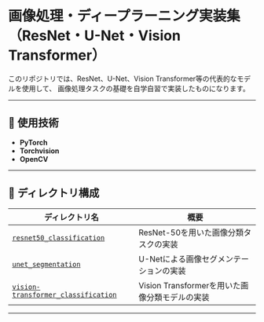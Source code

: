 # 画像処理・ディープラーニング実装集（ResNet・U-Net・Vision Transformer）

このリポジトリでは、ResNet、U-Net、Vision Transformer等の代表的なモデルを使用して、  画像処理タスクの基礎を自学自習で実装したものになります。

---

## 🔧 使用技術

- **PyTorch**
- **Torchvision**
- **OpenCV**

---

## 📁 ディレクトリ構成

| ディレクトリ名 | 概要 |
|----------------|------|
| [`resnet50_classification`](./resnet50_classification) | ResNet-50を用いた画像分類タスクの実装 |
| [`unet_segmentation`](./unet_segmentation) | U-Netによる画像セグメンテーションの実装 |
| [`vision-transformer_classification`](./vision-transformer_classification) | Vision Transformerを用いた画像分類モデルの実装 |

---
